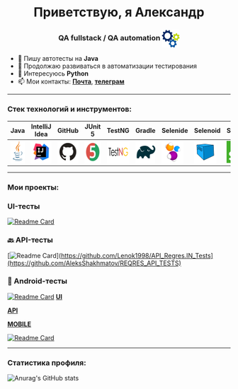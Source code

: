 
<h1 align="center"> Приветствую, я Александр </h1>
<h3 align="center"> QA fullstack / QA automation <img width="40" height="40" style="vertical-align:middle" title="Gears" src="media/images/gears.png"> </h3>

- 🔭 Пишу автотесты на **Java**
- 🌱 Продолжаю развиваться в автоматизации тестирования
- 👀 Интересуюсь **Python**
- 📫 Мои контакты:  <a href="mailto:alx.shakhmatov@gmail.com">**Почта**</a>, [**телеграм**](https://t.me/Aleksandr_Shh)

---
### Стек технологий и инструментов:

| Java                                                    | IntelliJ  <br>  Idea                                            | GitHub                                                    | JUnit 5                                                   | TestNG                                                    | Gradle                                                    | Selenide                                                    | Selenoid                                                    | Selenium                                                    | Allure<br/>Report                                                | Allure <br> TestOps                                               | Jenkins                                                    | Docker                                                    | Jira                                                    |                                                    Telegram |
|:--------------------------------------------------------|-----------------------------------------------------------------|-----------------------------------------------------------|-----------------------------------------------------------|-----------------------------------------------------------|-----------------------------------------------------------|-------------------------------------------------------------|-------------------------------------------------------------|-------------------------------------------------------------|------------------------------------------------------------------|-------------------------------------------------------------------|------------------------------------------------------------|-----------------------------------------------------------|---------------------------------------------------------|------------------------------------------------------------:|
| <img height="50" src="media/logo/Java.svg" width="50"/> | <img height="50" src="media/logo/Intelij_IDEA.svg" width="50"/> | <img height="50" src="media/logo/GitHub.svg" width="80"/> | <img height="50" src="media/logo/JUnit5.svg" width="50"/> | <img height="50" src="media/logo/TestNG.png" width="80"/> | <img height="50" src="media/logo/Gradle.svg" width="50"/> | <img height="50" src="media/logo/Selenide.svg" width="50"/> | <img height="50" src="media/logo/Selenoid.svg" width="50"/> | <img height="50" src="media/logo/Selenium.png" width="50"/> | <img height="50" src="media/logo/Allure_Report.svg" width="50"/> | <img height="50" src="media\logo\Allure_TestOps.svg" width="50"/> | <img height="50" src="media/logo/Jenkins.svg" width="50"/> | <img height="50" src="media/logo/Docker.svg" width="50"/> | <img height="50" src="media/logo/Jira.svg" width="50"/> | <img height="50" src="media\logo\Telegram.svg" width="50"/> |

----
### Мои проекты:
### UI-тесты 

[![Readme Card](https://github-readme-stats.vercel.app/api/?username=AleksShakhmatov&repo=UI_Web_IBS)](https://github.com/AleksShakhmatov/IBS_UI_TESTS)
### 🔙 API-тесты 
[![Readme Card](https://github-readme-stats.vercel.app/api/pin/?username=AleksShakhmatov&theme=github_dark_dimmed&show_icons=true&repo=API_Regres.IN)](https://github.com/Lenok1998/API_Regres.IN_Tests](https://github.com/AleksShakhmatov/REQRES_API_TESTS)
### 📱 Android-тесты
[![Readme Card](https://github-readme-stats.vercel.app/api/pin/?username=AleksShakhmatov&theme=github_dark_dimmed&show_icons=true&repo=Wikipedia_Mobile)](https://github.com/Lenok1998/WikipediaMobileTests)
[**UI**](https://github.com/AleksShakhmatov/IBS_UI_TESTS)

[**API**](https://github.com/AleksShakhmatov/REQRES_API_TESTS)

[**MOBILE**](https://github.com/AleksShakhmatov/WIKI_MOBILE_TESTS)


[![Readme Card](https://github-readme-stats.vercel.app/api/pin/?username=Lenok1998&repo=UI_Web_Sibintek_Tests)](https://github.com/Lenok1998/Sibintek_AutomationTests)


---
### Статистика профиля:
![Anurag's GitHub stats](https://github-readme-stats.vercel.app/api?username=AleksShakhmatov&theme=github_dark_dimmed&show_icons=true)
